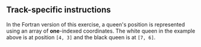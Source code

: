 ## Track-specific instructions

In the Fortran version of this exercise, a queen's position is represented using an array of **one**-indexed coordinates. The white queen in the example above is at position `[4, 3]` and the black queen is at `[7, 6]`.
